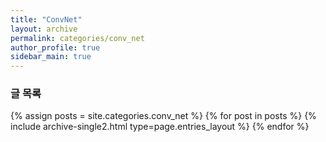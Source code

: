 ```yaml
---
title: "ConvNet"
layout: archive
permalink: categories/conv_net
author_profile: true
sidebar_main: true
---
```


### 글 목록

{% assign posts = site.categories.conv_net %}
{% for post in posts %} {% include archive-single2.html type=page.entries_layout %} {% endfor %}